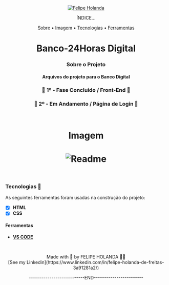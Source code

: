 <p align="center">
   <a href="https://www.linkedin.com/in/felipe-holanda-de-freitas-3a91281a2/">
      <img alt="Felipe Holanda" src="https://img.shields.io/badge/-Felipe Holanda-blue?style=flat&logo=Linkedin&logoColor=bluee" />
   </a>
</p>
<p align="center">ÍNDICE...</p>
<p align="center"><a href="#sobre-o-projeto">Sobre</a> • 
<a href="#Imagem">Imagem</a> • 
<a href="#Tecnologias-">Tecnologias</a> • 
<a href="#Ferramentas">Ferramentas</a></p>

<h1 align="center">Banco-24Horas Digital</h1>
<h3 align="center">Sobre o Projeto</h3>

<h4 align="center">Arquivos do projeto para o Banco Digital</h4>
<h3 align="center">🚀 1º - Fase Concluido / Front-End 🚀</h3>
<h3 align="center">🚧 2º - Em Andamento / Página de Login 🚧</h3>

<br>

<h1 align="center">Imagem</h1>

<h1 align="center">
   <img alt="Readme" title="Readme" src="../img/Readme.png"/>
</h1>

<br>

  ### Tecnologias 🚀

  As seguintes ferramentas foram usadas na construção do projeto:

  - [x] **HTML**
  - [x] **CSS**

  #### Ferramentas

  - [**VS CODE**](https://code.visualstudio.com/)


<br>

  <p align="center">Made with 💜 by FELIPE HOLANDA 👋🏻 <br>[See my Linkedin](https://www.linkedin.com/in/felipe-holanda-de-freitas-3a91281a2/)</p>
   <p align="center">---------------------------END------------------------</p>


